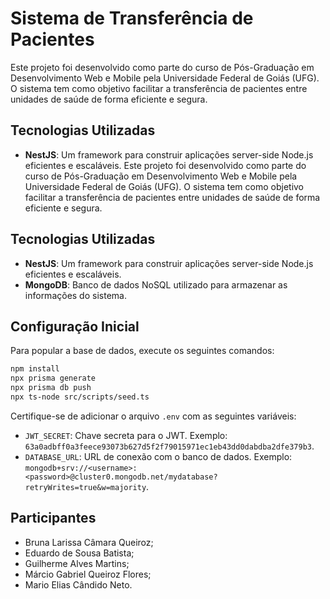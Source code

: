 # Sistema de Transferência de Pacientes

Este projeto foi desenvolvido como parte do curso de Pós-Graduação em Desenvolvimento Web e Mobile pela Universidade Federal de Goiás (UFG). O sistema tem como objetivo facilitar a transferência de pacientes entre unidades de saúde de forma eficiente e segura.

## Tecnologias Utilizadas

- **NestJS**: Um framework para construir aplicações server-side Node.js eficientes e escaláveis.
Este projeto foi desenvolvido como parte do curso de Pós-Graduação em Desenvolvimento Web e Mobile pela Universidade Federal de Goiás (UFG). O sistema tem como objetivo facilitar a transferência de pacientes entre unidades de saúde de forma eficiente e segura.

## Tecnologias Utilizadas

- **NestJS**: Um framework para construir aplicações server-side Node.js eficientes e escaláveis.
- **MongoDB**: Banco de dados NoSQL utilizado para armazenar as informações do sistema.

## Configuração Inicial

Para popular a base de dados, execute os seguintes comandos:

```bash
npm install
npx prisma generate
npx prisma db push
npx ts-node src/scripts/seed.ts
```

Certifique-se de adicionar o arquivo `.env` com as seguintes variáveis:

- `JWT_SECRET`: Chave secreta para o JWT. Exemplo: `63a0adbff0a3feece93073b627d5f2f79015971ec1eb43dd0dabdba2dfe379b3`.
- `DATABASE_URL`: URL de conexão com o banco de dados. Exemplo: `mongodb+srv://<username>:<password>@cluster0.mongodb.net/mydatabase?retryWrites=true&w=majority`.

## Participantes

- Bruna Larissa Câmara Queiroz;
- Eduardo de Sousa Batista;
- Guilherme Alves Martins;
- Márcio Gabriel Queiroz Flores;
- Mario Elias Cândido Neto.